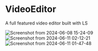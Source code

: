 # VideoEditor
 A full featured video editor built with LS
 
![Screenshot from 2024-06-08 15-24-09](https://github.com/the-lstv/VideoEditor/assets/62482747/8ed7e3fe-a054-453d-804a-3be2f4465c77)
![Screenshot from 2024-06-11 02-12-21](https://github.com/the-lstv/VideoEditor/assets/62482747/7c68d73a-f1a8-4028-a13f-95f6eb063b97)
![Screenshot from 2024-06-11 01-47-48](https://github.com/the-lstv/VideoEditor/assets/62482747/b14b809a-4b0c-43e6-a25f-0e9d7ec016cf)
